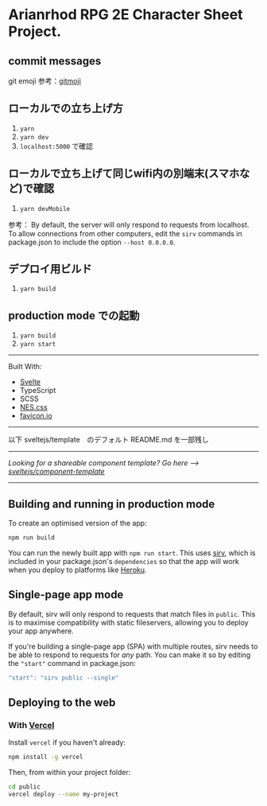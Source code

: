 # Arianrhod RPG 2E Character Sheet Project.

## commit messages
git emoji
参考：[gitmoji](https://gitmoji.carloscuesta.me/)

## ローカルでの立ち上げ方
1. `yarn`
2. `yarn dev`
3. `localhost:5000` で確認

## ローカルで立ち上げて同じwifi内の別端末(スマホなど)で確認
1. `yarn devMobile`

参考：
By default, the server will only respond to requests from localhost. To allow connections from other computers, edit the `sirv` commands in package.json to include the option `--host 0.0.0.0`.

## デプロイ用ビルド
1. `yarn build`

## production mode での起動
1. `yarn build`
2. `yarn start`

---

Built With:
- [Svelte](https://svelte.dev/)
- TypeScript
- SCSS
- [NES.css](https://nostalgic-css.github.io/NES.css/)
- [favicon.io](https://favicon.io/)

---

以下 sveltejs/template　のデフォルト README.md を一部残し

---

*Looking for a shareable component template? Go here --> [sveltejs/component-template](https://github.com/sveltejs/component-template)*

---

## Building and running in production mode

To create an optimised version of the app:

```bash
npm run build
```

You can run the newly built app with `npm run start`. This uses [sirv](https://github.com/lukeed/sirv), which is included in your package.json's `dependencies` so that the app will work when you deploy to platforms like [Heroku](https://heroku.com).


## Single-page app mode

By default, sirv will only respond to requests that match files in `public`. This is to maximise compatibility with static fileservers, allowing you to deploy your app anywhere.

If you're building a single-page app (SPA) with multiple routes, sirv needs to be able to respond to requests for *any* path. You can make it so by editing the `"start"` command in package.json:

```js
"start": "sirv public --single"
```

## Deploying to the web

### With [Vercel](https://vercel.com)

Install `vercel` if you haven't already:

```bash
npm install -g vercel
```

Then, from within your project folder:

```bash
cd public
vercel deploy --name my-project
```
